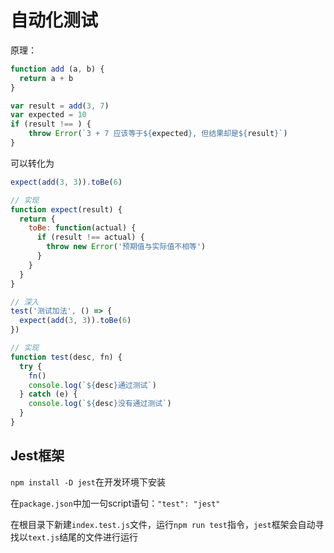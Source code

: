 # 自动化测试

原理：

```javascript
function add (a, b) {
  return a + b
}
```

```javascript
var result = add(3, 7)
var expected = 10
if (result !== ) {
	throw Error(`3 + 7 应该等于${expected}, 但结果却是${result}`)    
}
```

可以转化为

```javascript
expect(add(3, 3)).toBe(6)

// 实现
function expect(result) {
  return {
    toBe: function(actual) {
      if (result !== actual) {
        throw new Error('预期值与实际值不相等')
      }
    }
  }
}

// 深入
test('测试加法', () => {
  expect(add(3, 3)).toBe(6)
})

// 实现
function test(desc, fn) {
  try {
    fn()
    console.log(`${desc}通过测试`)
  } catch (e) {
    console.log(`${desc}没有通过测试`)
  }
}
```



## Jest框架

`npm install -D jest`在开发环境下安装

在`package.json`中加一句script语句：`"test": "jest"`

在根目录下新建`index.test.js`文件，运行`npm run test`指令，`jest`框架会自动寻找以`text.js`结尾的文件进行运行